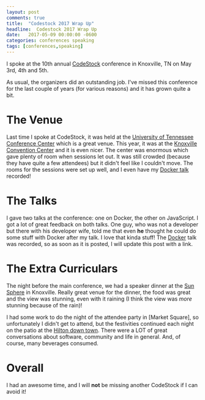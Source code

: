 ```yaml
---
layout: post
comments: true
title:  "Codestock 2017 Wrap Up"
headline:  Codestock 2017 Wrap Up
date:   2017-05-09 00:00:00 -0600
categories: conferences speaking
tags: [conferences,speaking]
---
```


I spoke at the 10th annual [CodeStock](http://codestock.org/) conference in Knoxville, TN on May 3rd, 4th and 5th.

As usual, the organizers did an outstanding job. I've missed this conference for the last couple of years (for various reasons) and it has grown quite a bit.

<!-- more -->

The Venue
==
Last time I spoke at CodeStock, it was held at the [University of Tennessee Conference Center](http://www.outreach.utk.edu/conferences/new/) which is a great venue. This year, it was at the [Knoxville Convention Center](http://www.kccsmg.com/) and it is even nicer. The center was enormous which gave plenty of room when sessions let out. It was still crowded (because they have quite a few attendees) but it didn't feel like I couldn't move. The rooms for the sessions were set up well, and I even have my [Docker talk](/talks) recorded!

The Talks
==
I gave two talks at the conference: one on Docker, the other on JavaScript. I got a lot of great feedback on both talks. One guy, who was not a developer but there with his developer wife, told me that even **he** thought he could do some stuff with Docker after my talk. I love that kinda stuff! The [Docker](https://www.docker.com/) talk was recorded, so as soon as it is posted, I will update this post with a link.

The Extra Curriculars
==
The night before the main conference, we had a speaker dinner at the [Sun Sphere]() in Knoxville. Really great venue for the dinner, the food was great and the view was stunning, even with it raining (I think the view was *more* stunning because of the rain)!

I had some work to do the night of the attendee party in [Market Square], so unfortunately I didn't get to attend, but the festivities continued each night on the patio at the [Hilton down town](). There were a LOT of great conversations about software, community and life in general. And, of course, many beverages consumed.

Overall
==
I had an awesome time, and I will **not** be missing another CodeStock if I can avoid it!
